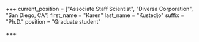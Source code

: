 +++
current_position = ["Associate Staff Scientist", "Diversa Corporation", "San Diego, CA"]
first_name = "Karen"
last_name = "Kustedjo"
suffix = "Ph.D."
position = "Graduate student"

+++

